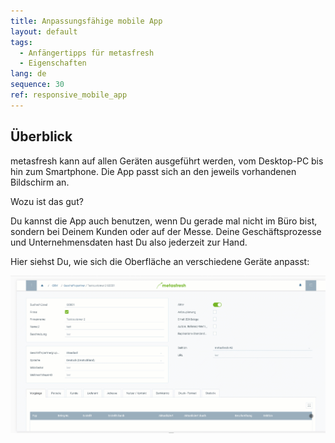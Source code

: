 ```yaml
---
title: Anpassungsfähige mobile App
layout: default
tags:
  - Anfängertipps für metasfresh
  - Eigenschaften
lang: de
sequence: 30
ref: responsive_mobile_app
---
```


## Überblick
metasfresh kann auf allen Geräten ausgeführt werden, vom Desktop-PC bis hin zum Smartphone. Die App passt sich an den jeweils vorhandenen Bildschirm an.

Wozu ist das gut?

Du kannst die App auch benutzen, wenn Du gerade mal nicht im Büro bist, sondern bei Deinem Kunden oder auf der Messe. Deine Geschäftsprozesse und Unternehmensdaten hast Du also jederzeit zur Hand.

Hier siehst Du, wie sich die Oberfläche an verschiedene Geräte anpasst:

![](assets/Responsive.gif)
